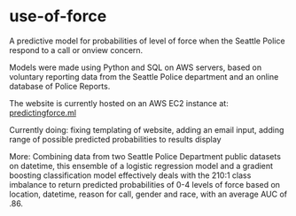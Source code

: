 # use-of-force

A predictive model for probabilities of level of force when the Seattle Police respond to a call or onview concern.

Models were made using Python and SQL on AWS servers, based on voluntary reporting data from the Seattle Police department and an online database of Police Reports.

The website is currently hosted on an AWS EC2 instance at: [predictingforce.ml](https://predictingforce.ml)

Currently doing: fixing templating of website, adding an email input, adding range of possible predicted probabilities to results display

More: 
Combining data from two Seattle Police Department public datasets on datetime, this ensemble of a logistic regression model and a gradient boosting classification model effectively deals with the 210:1 class imbalance to return predicted probabilities of 0-4 levels of force based on location, datetime, reason for call, gender and race, with an average AUC of .86.
